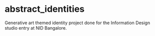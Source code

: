 # abstract_identities
Generative art themed identity project done for the Information Design studio entry at NID Bangalore.
